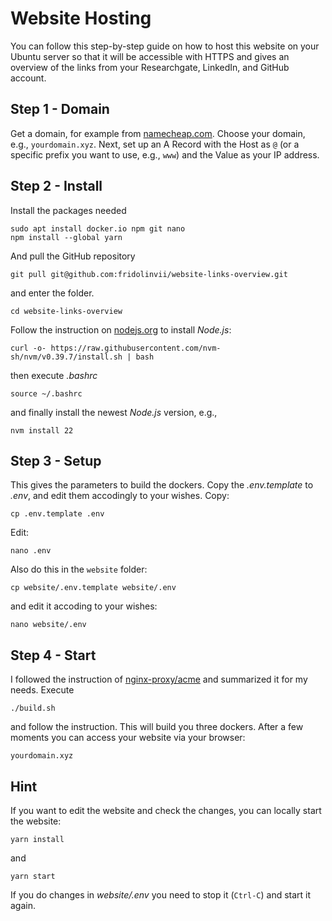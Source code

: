 # Website Hosting
You can follow this step-by-step guide on how to host this website on your Ubuntu server so that it will be accessible with HTTPS and gives an overview of the links from your Researchgate, LinkedIn, and GitHub account.

## Step 1 - Domain
Get a domain, for example from [namecheap.com](https://www.namecheap.com). Choose your domain, e.g., `yourdomain.xyz`.
Next, set up an A Record with the Host as `@` (or a specific prefix you want to use, e.g., `www`) and the Value as your IP address.

## Step 2 - Install
Install the packages needed
```
sudo apt install docker.io npm git nano
npm install --global yarn
```
And pull the GitHub repository
```
git pull git@github.com:fridolinvii/website-links-overview.git
```
and enter the folder. 
```
cd website-links-overview
```

Follow the instruction on [nodejs.org](https://www.nodejs.org) to install _Node.js_:
```
curl -o- https://raw.githubusercontent.com/nvm-sh/nvm/v0.39.7/install.sh | bash
```
then execute _.bashrc_
```
source ~/.bashrc
```
and finally install the newest _Node.js_ version, e.g.,
```
nvm install 22
```

## Step 3 - Setup
This gives the parameters to build the dockers. Copy the _.env.template_ to _.env_, and edit them accodingly to your wishes. 
Copy:
```
cp .env.template .env
```
Edit:
```
nano .env
```

Also do this in the `website` folder:
```
cp website/.env.template website/.env
```
and edit it accoding to your wishes:
```
nano website/.env
```

## Step 4 - Start
I followed the instruction of [nginx-proxy/acme](https://github.com/nginx-proxy/acme-companion) and summarized it for my needs.
Execute 
```
./build.sh
```
and follow the instruction. This will build you three dockers. After a few moments you can access your website via your browser:
```
yourdomain.xyz
```

## Hint
If you want to edit the website and check the changes, you can locally start the website:
```
yarn install
```
and 
```
yarn start
```
If you do changes in _website/.env_ you need to stop it (`Ctrl-C`) and start it again.
